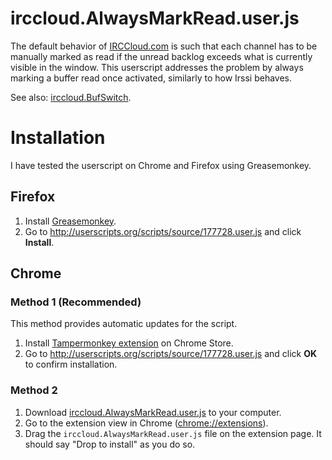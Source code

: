 irccloud.AlwaysMarkRead.user.js
===============================

The default behavior of [IRCCloud.com](http://www.irccloud.com) is such that
each channel has to be manually marked as read if the unread backlog exceeds
what is currently visible in the window. This userscript addresses the
problem by always marking a buffer read once activated, similarly to how
Irssi behaves.

See also: [irccloud.BufSwitch](https://github.com/raneksi/irccloud-bufswitch).

# Installation

I have tested the userscript on Chrome and Firefox using Greasemonkey.

## Firefox

1. Install [Greasemonkey](https://addons.mozilla.org/en-US/firefox/addon/greasemonkey/).
2. Go to http://userscripts.org/scripts/source/177728.user.js and click **Install**.

## Chrome

### Method 1 (Recommended)

This method provides automatic updates for the script.

1. Install [Tampermonkey extension](https://chrome.google.com/webstore/detail/tampermonkey/dhdgffkkebhmkfjojejmpbldmpobfkfo) on Chrome Store.
2. Go to http://userscripts.org/scripts/source/177728.user.js and click
   **OK** to confirm installation.

### Method 2

1. Download [irccloud.AlwaysMarkRead.user.js](https://github.com/raneksi/irccloud-alwaysmarkread/raw/master/irccloud.AlwaysMarkRead.user.js) to your computer.
2. Go to the extension view in Chrome ([chrome://extensions](chrome://extensions)).
3. Drag the `irccloud.AlwaysMarkRead.user.js` file on the extension page. It
   should say "Drop to install" as you do so.
